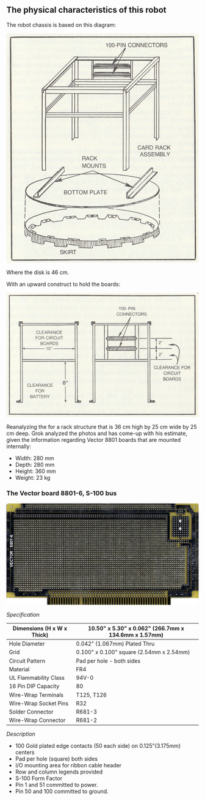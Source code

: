 ## The physical characteristics of this robot

The robot chassis is based on this diagram:

![base](/spr-book/0400-1.png)

Where the disk is 46 cm.

With an upward construct to hold the boards:

![rack](/spr-book/0400-2.png)

Reanalyzing the for a rack structure that is 36 cm high by 25 cm wide by 25 cm deep. Grok analyzed the photos and has come-up with his estimate, given the information regarding Vector 8801 boards that are mounted internally:

* Width: 280 mm
* Depth: 280 mm
* Height: 360 mm
* Weight: 23 kg

### The Vector board 8801-6, S-100 bus

![8801-6](/design/vector-8801-6.gif)

_Specification_

| Dimensions  (H x W x Thick) | 10.50" x 5.30" x 0.062"  (266.7mm x 134.6mm x 1.57mm) |
|-----------------------------|-------------------------------------------------------|
| Hole Diameter               | 0.042" (1.067mm) Plated Thru                          |
| Grid                        | 0.100" x 0.100" square  (2.54mm x 2.54mm)             |
| Circuit Pattern             | Pad per hole - both sides                             |
| Material                    | FR4                                                   |
| UL Flammability Class       | 94V-0                                                 |
| 16 Pin DIP Capacity         | 80                                                    |
| Wire-Wrap Terminals         | T125, T126                                            |
| Wire-Wrap Socket Pins       | R32                                                   |
| Solder Connector            | R681-3                                                |
| Wire-Wrap Connector         | R681-2                                                |

_Description_

* 100 Gold plated edge contacts (50 each side) on 0.125"(3.175mm) centers
* Pad per hole (square) both sides
* I/O mounting area for ribbon cable header
* Row and column legends provided
* S-100 Form Factor
* Pin 1 and 51 committed to power.
* Pin 50 and 100 committed to ground.


